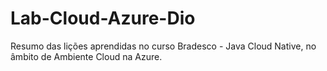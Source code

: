 # Lab-Cloud-Azure-Dio
Resumo das lições aprendidas no curso Bradesco - Java Cloud Native, no âmbito de Ambiente Cloud na Azure.
